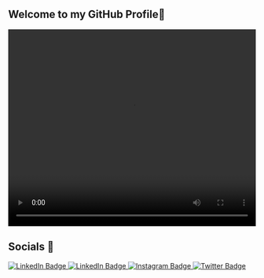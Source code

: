 ## Welcome to my GitHub Profile👋
<!--
![header](https://capsule-render.vercel.app/api?type=transparent&height=300&section=header&text=Mohamed%20Ayoub%20Chebbi&fontSize=60&desc=www.chebbimedayoub.com&animation=fadeIn&descAlignY=57&fontAlignY=40&color=_0e1116&fontColor=ffffff)
-->
<!--
**chebbi603/chebbi603** is a ✨ _special_ ✨ repository because its `README.md` (this file) appears on your GitHub profile.

Here are some ideas to get you started:

- 🔭 I’m currently working on ...
- 🌱 I’m currently learning ...
- 👯 I’m looking to collaborate on ...
- 🤔 I’m looking for help with ...
- 💬 Ask me about ...
- 📫 How to reach me: ...
- 😄 Pronouns: ...
- ⚡ Fun fact: ...
-->

<div>
  <a href="https://www.chebbimedayoub.com/" target="_blank">
  <video src="video.mp4" style="width: 100%; height:400px" autoplay mute loop/>
  </a>
</div>

## Socials 💬
<div id="badges">
  <a href="https://www.chebbimedayoub.com/" target="_blank">
    <img src="https://img.shields.io/badge/Portfolio-purple?style=for-the-badge&logo=website&logoColor=white" alt="LinkedIn Badge"/>
  </a>
  <a href="https://www.linkedin.com/in/mohamed-ayoub-chebbi/" target="_blank">
    <img src="https://img.shields.io/badge/LinkedIn-blue?style=for-the-badge&logo=linkedin&logoColor=white" alt="LinkedIn Badge"/>
  </a>
  <a href="https://www.instagram.com/chebbimedayoub/">
    <img src="https://img.shields.io/badge/Instagram-red?style=for-the-badge&logo=instagram&logoColor=white" alt="Instagram Badge"/>
  </a>
  <a href="https://www.upwork.com/freelancers/ayoubc4">
    <img src="https://img.shields.io/badge/Upwork-green?style=for-the-badge&logo=upwork&logoColor=white" alt="Twitter Badge"/>
  </a>
</div>

